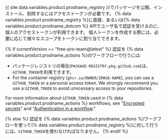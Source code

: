 {{ site.data.variables.product.prodname_registry }}でパッケージを公開、インストール、削除するにはアクセストークンが必要です。 {% data variables.product.prodname_registry %}に直接、あるいは{% data variables.product.prodname_dotcom %} APIでユーザ名で認証を受けるのに、個人のアクセストークンが利用できます。 個人トークンを作成する際には、必要に応じて様々なスコープをトークンに割り当てできます。

{% if currentVersion == "free-pro-team@latest" %}
認証を
{% data variables.product.prodname_actions %}のワークフローで行うには:
- パッケージレジストリの場合(`PACKAGE-REGISTRY.pkg.github.com`)は、`GITHUB_TOKEN`を利用できます。
- For the container registry (`ghcr.io/OWNER/IMAGE-NAME`), you can use a `GITHUB_TOKEN` or a personal access token. We strongly recommend you use a `GITHUB_TOKEN` to avoid unncessary access to your repositories.

For more information about `GITHUB_TOKEN` used in {% data variables.product.prodname_actions %} workflows, see "[Encrypted secrets](/actions/reference/encrypted-secrets)" and "[Authentication in a workflow](/actions/reference/authentication-in-a-workflow#using-the-github_token-in-a-workflow)."

{% else %}
認証を
{% data variables.product.prodname_actions %}ワークフローを使って{% data variables.product.prodname_registry %}に対して行うには、`GITHUB_TOKEN`を使わなければなりません。
{% endif %}
